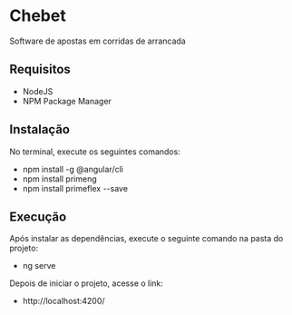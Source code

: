 # Chebet
Software de apostas em corridas de arrancada

## Requisitos
- NodeJS
- NPM Package Manager	

## Instalação
No terminal, execute os seguintes comandos:
- npm install -g @angular/cli
- npm install primeng
- npm install primeflex --save

## Execução
Após instalar as dependências, execute o seguinte comando na pasta do projeto:
- ng serve

Depois de iniciar o projeto, acesse o link:
- http://localhost:4200/
